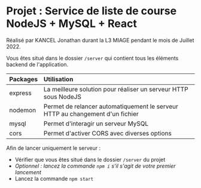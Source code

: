 # Projet : Service de liste de course NodeJS + MySQL + React
Réalisé par KANCEL Jonathan durant la L3 MIAGE pendant le mois de Juillet 2022.

Vous êtes situé dans le dossier `/server` qui contient tous les éléments backend de l'application.

| Packages | Utilisation                                                                   |
|----------|:------------------------------------------------------------------------------|
| express  | La meilleure solution pour réaliser un serveur HTTP sous NodeJS               |
| nodemon  | Permet de relancer automatiquement le serveur HTTP au changement d'un fichier |
| mysql    | Permet d'interagir un serveur MySQL                                           |
| cors     | Permet d'activer CORS avec diverses options                                   |

Afin de lancer uniquement le serveur :
- Vérifier que vous êtes situé dans le dossier `/server` du projet
- *Optionnel : lancez la commande `npm i` s'il s'agit de votre premier lancement*
- Lancez la commande `npm start`